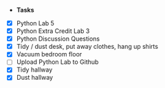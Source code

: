 - **Tasks**
- [X] Python Lab 5
- [X] Python Extra Credit Lab 3
- [X] Python Discussion Questions
- [X] Tidy / dust desk, put away clothes, hang up shirts
- [X] Vacuum bedroom floor
- [ ] Upload Python Lab to Github
- [X] Tidy hallway
- [X] Dust hallway